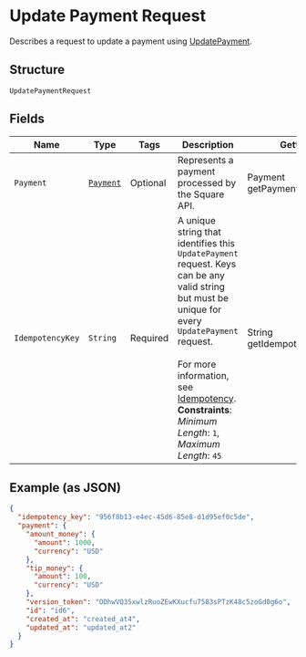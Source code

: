 
# Update Payment Request

Describes a request to update a payment using
[UpdatePayment](../../doc/api/payments.md#update-payment).

## Structure

`UpdatePaymentRequest`

## Fields

| Name | Type | Tags | Description | Getter |
|  --- | --- | --- | --- | --- |
| `Payment` | [`Payment`](../../doc/models/payment.md) | Optional | Represents a payment processed by the Square API. | Payment getPayment() |
| `IdempotencyKey` | `String` | Required | A unique string that identifies this `UpdatePayment` request. Keys can be any valid string<br>but must be unique for every `UpdatePayment` request.<br><br>For more information, see [Idempotency](https://developer.squareup.com/docs/build-basics/common-api-patterns/idempotency).<br>**Constraints**: *Minimum Length*: `1`, *Maximum Length*: `45` | String getIdempotencyKey() |

## Example (as JSON)

```json
{
  "idempotency_key": "956f8b13-e4ec-45d6-85e8-d1d95ef0c5de",
  "payment": {
    "amount_money": {
      "amount": 1000,
      "currency": "USD"
    },
    "tip_money": {
      "amount": 100,
      "currency": "USD"
    },
    "version_token": "ODhwVQ35xwlzRuoZEwKXucfu7583sPTzK48c5zoGd0g6o",
    "id": "id6",
    "created_at": "created_at4",
    "updated_at": "updated_at2"
  }
}
```

